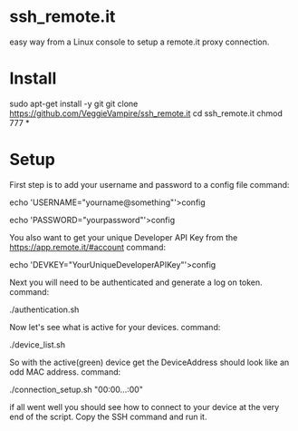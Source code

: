 # ssh_remote.it
easy way from a Linux console to setup a remote.it proxy connection.

# Install

sudo apt-get install -y git
git clone https://github.com/VeggieVampire/ssh_remote.it
cd ssh_remote.it
chmod 777 *

# Setup

First step is to add your username and password to a config file
command:

echo 'USERNAME="yourname@something"'>config

echo 'PASSWORD="yourpassword"'>config

You also want to get your unique Developer API Key from the https://app.remote.it/#account
command:

echo 'DEVKEY="YourUniqueDeveloperAPIKey"'>config

Next you will need to be authenticated and generate a log on token.
command:

./authentication.sh

Now let's see what is active for your devices. 
command:

./device_list.sh

So with the active(green) device get the DeviceAddress should look like an odd MAC address.
command:

./connection_setup.sh "00:00...:00"

if all went well you should see how to connect to your device at the very end of the script. Copy the SSH command and run it.

